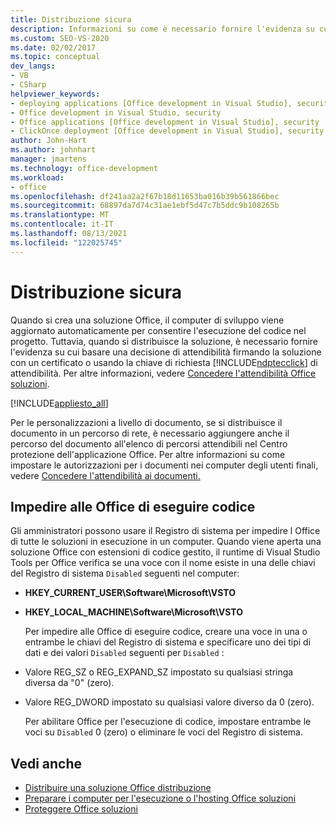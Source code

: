 ```yaml
---
title: Distribuzione sicura
description: Informazioni su come è necessario fornire l'evidenza su cui basare una decisione di attendibilità firmando la soluzione con un certificato o usando la chiave ClickOnce richiesta di attendibilità.
ms.custom: SEO-VS-2020
ms.date: 02/02/2017
ms.topic: conceptual
dev_langs:
- VB
- CSharp
helpviewer_keywords:
- deploying applications [Office development in Visual Studio], security
- Office development in Visual Studio, security
- Office applications [Office development in Visual Studio], security
- ClickOnce deployment [Office development in Visual Studio], security
author: John-Hart
ms.author: johnhart
manager: jmartens
ms.technology: office-development
ms.workload:
- office
ms.openlocfilehash: df241aa2a2f67b18d11653ba016b39b561866bec
ms.sourcegitcommit: 68897da7d74c31ae1ebf5d47c7b5ddc9b108265b
ms.translationtype: MT
ms.contentlocale: it-IT
ms.lasthandoff: 08/13/2021
ms.locfileid: "122025745"
---
```

# <a name="secure-deployment"></a>Distribuzione sicura
  Quando si crea una soluzione Office, il computer di sviluppo viene aggiornato automaticamente per consentire l'esecuzione del codice nel progetto. Tuttavia, quando si distribuisce la soluzione, è necessario fornire l'evidenza su cui basare una decisione di attendibilità firmando la soluzione con un certificato o usando la chiave di richiesta [!INCLUDE[ndptecclick](../vsto/includes/ndptecclick-md.md)] di attendibilità. Per altre informazioni, vedere [Concedere l'attendibilità Office soluzioni](../vsto/granting-trust-to-office-solutions.md).

 [!INCLUDE[appliesto_all](../vsto/includes/appliesto-all-md.md)]

 Per le personalizzazioni a livello di documento, se si distribuisce il documento in un percorso di rete, è necessario aggiungere anche il percorso del documento all'elenco di percorsi attendibili nel Centro protezione dell'applicazione Office. Per altre informazioni su come impostare le autorizzazioni per i documenti nei computer degli utenti finali, vedere [Concedere l'attendibilità ai documenti.](../vsto/granting-trust-to-documents.md)

## <a name="prevent-office-solutions-from-running-code"></a>Impedire alle Office di eseguire codice
 Gli amministratori possono usare il Registro di sistema per impedire l Office di tutte le soluzioni in esecuzione in un computer. Quando viene aperta una soluzione Office con estensioni di codice gestito, il runtime di Visual Studio Tools per Office verifica se una voce con il nome esiste in una delle chiavi del Registro di sistema `Disabled` seguenti nel computer:

- **HKEY_CURRENT_USER\Software\Microsoft\VSTO**

- **HKEY_LOCAL_MACHINE\Software\Microsoft\VSTO**

  Per impedire alle Office di eseguire codice, creare una voce in una o entrambe le chiavi del Registro di sistema e specificare uno dei tipi di dati e dei valori `Disabled` seguenti per `Disabled` :

- Valore REG_SZ o REG_EXPAND_SZ impostato su qualsiasi stringa diversa da "0" (zero).

- Valore REG_DWORD impostato su qualsiasi valore diverso da 0 (zero).

  Per abilitare Office per l'esecuzione di codice, impostare entrambe le voci su `Disabled` 0 (zero) o eliminare le voci del Registro di sistema.

## <a name="see-also"></a>Vedi anche
- [Distribuire una soluzione Office distribuzione](../vsto/deploying-an-office-solution.md)
- [Preparare i computer per l'esecuzione o l'hosting Office soluzioni](/previous-versions/bb772092(v=vs.110))
- [Proteggere Office soluzioni](../vsto/securing-office-solutions.md)